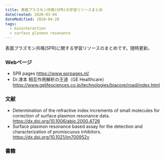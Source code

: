 ```yaml
---
title: 表面プラズモン共鳴(SPR)の学習リソースまとめ
dateCreated: 2020-03-04
dateModified: 2020-04-28
tags:
  - biointeraction
  - surface plasmon resonance
---
```


表面プラズモン共鳴(SPR)に関する学習リソースのまとめです。随時更新。


### Webページ

- SPR pages https://www.sprpages.nl/
- Dr.津本 相互作用解析の王道（GE Healthcare）https://www.gelifesciences.co.jp/technologies/biacore/road/index.html


### 文献

- Determination of the refractive index increments of small molecules for correction of surface plasmon resonance data. https://dx.doi.org/10.1006/abio.2000.4726
- Surface plasmon resonance based assay for the detection and characterization of promiscuous inhibitors. https://dx.doi.org/10.1021/jm700952v


### 書籍

